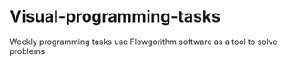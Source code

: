 # Visual-programming-tasks
Weekly programming tasks use Flowgorithm software as a tool to solve problems
